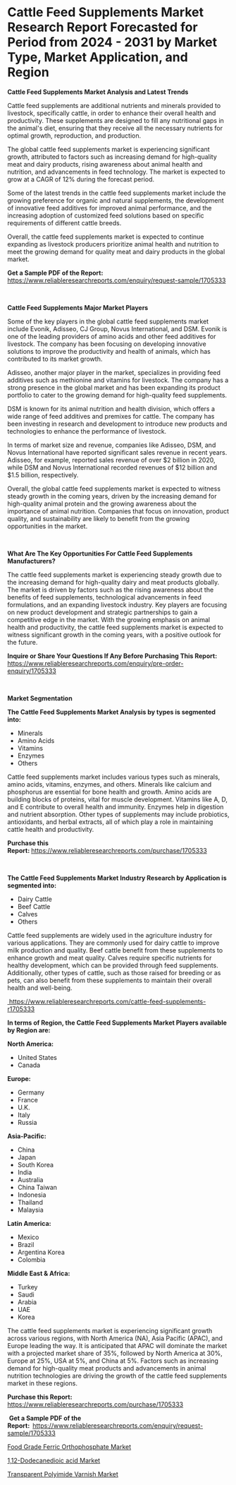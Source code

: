 <p><h1>Cattle Feed Supplements Market Research Report Forecasted for Period from 2024 -  2031 by Market Type, Market Application, and Region</h1></p><p><strong>Cattle Feed Supplements Market Analysis and Latest Trends</strong></p>
<p><p>Cattle feed supplements are additional nutrients and minerals provided to livestock, specifically cattle, in order to enhance their overall health and productivity. These supplements are designed to fill any nutritional gaps in the animal's diet, ensuring that they receive all the necessary nutrients for optimal growth, reproduction, and production.</p><p>The global cattle feed supplements market is experiencing significant growth, attributed to factors such as increasing demand for high-quality meat and dairy products, rising awareness about animal health and nutrition, and advancements in feed technology. The market is expected to grow at a CAGR of 12% during the forecast period. </p><p>Some of the latest trends in the cattle feed supplements market include the growing preference for organic and natural supplements, the development of innovative feed additives for improved animal performance, and the increasing adoption of customized feed solutions based on specific requirements of different cattle breeds.</p><p>Overall, the cattle feed supplements market is expected to continue expanding as livestock producers prioritize animal health and nutrition to meet the growing demand for quality meat and dairy products in the global market.</p></p>
<p><strong>Get a Sample PDF of the Report:&nbsp;</strong> <a href="https://www.reliableresearchreports.com/enquiry/request-sample/1705333">https://www.reliableresearchreports.com/enquiry/request-sample/1705333</a></p>
<p>&nbsp;</p>
<p><strong>Cattle Feed Supplements Major Market Players</strong></p>
<p><p>Some of the key players in the global cattle feed supplements market include Evonik, Adisseo, CJ Group, Novus International, and DSM. Evonik is one of the leading providers of amino acids and other feed additives for livestock. The company has been focusing on developing innovative solutions to improve the productivity and health of animals, which has contributed to its market growth.</p><p>Adisseo, another major player in the market, specializes in providing feed additives such as methionine and vitamins for livestock. The company has a strong presence in the global market and has been expanding its product portfolio to cater to the growing demand for high-quality feed supplements.</p><p>DSM is known for its animal nutrition and health division, which offers a wide range of feed additives and premixes for cattle. The company has been investing in research and development to introduce new products and technologies to enhance the performance of livestock.</p><p>In terms of market size and revenue, companies like Adisseo, DSM, and Novus International have reported significant sales revenue in recent years. Adisseo, for example, reported sales revenue of over $2 billion in 2020, while DSM and Novus International recorded revenues of $12 billion and $1.5 billion, respectively.</p><p>Overall, the global cattle feed supplements market is expected to witness steady growth in the coming years, driven by the increasing demand for high-quality animal protein and the growing awareness about the importance of animal nutrition. Companies that focus on innovation, product quality, and sustainability are likely to benefit from the growing opportunities in the market.</p></p>
<p>&nbsp;</p>
<p><strong>What Are The Key Opportunities For Cattle Feed Supplements Manufacturers?</strong></p>
<p><p>The cattle feed supplements market is experiencing steady growth due to the increasing demand for high-quality dairy and meat products globally. The market is driven by factors such as the rising awareness about the benefits of feed supplements, technological advancements in feed formulations, and an expanding livestock industry. Key players are focusing on new product development and strategic partnerships to gain a competitive edge in the market. With the growing emphasis on animal health and productivity, the cattle feed supplements market is expected to witness significant growth in the coming years, with a positive outlook for the future.</p></p>
<p><strong>Inquire or Share Your Questions If Any Before Purchasing This Report:</strong> <a href="https://www.reliableresearchreports.com/enquiry/pre-order-enquiry/1705333">https://www.reliableresearchreports.com/enquiry/pre-order-enquiry/1705333</a></p>
<p>&nbsp;</p>
<p><strong>Market Segmentation</strong></p>
<p><strong>The Cattle Feed Supplements Market Analysis by types is segmented into:</strong></p>
<p><ul><li>Minerals</li><li>Amino Acids</li><li>Vitamins</li><li>Enzymes</li><li>Others</li></ul></p>
<p><p>Cattle feed supplements market includes various types such as minerals, amino acids, vitamins, enzymes, and others. Minerals like calcium and phosphorus are essential for bone health and growth. Amino acids are building blocks of proteins, vital for muscle development. Vitamins like A, D, and E contribute to overall health and immunity. Enzymes help in digestion and nutrient absorption. Other types of supplements may include probiotics, antioxidants, and herbal extracts, all of which play a role in maintaining cattle health and productivity.</p></p>
<p><strong>Purchase this Report:&nbsp;</strong><a href="https://www.reliableresearchreports.com/purchase/1705333">https://www.reliableresearchreports.com/purchase/1705333</a></p>
<p>&nbsp;</p>
<p><strong>The Cattle Feed Supplements Market Industry Research by Application is segmented into:</strong></p>
<p><ul><li>Dairy Cattle</li><li>Beef Cattle</li><li>Calves</li><li>Others</li></ul></p>
<p><p>Cattle feed supplements are widely used in the agriculture industry for various applications. They are commonly used for dairy cattle to improve milk production and quality. Beef cattle benefit from these supplements to enhance growth and meat quality. Calves require specific nutrients for healthy development, which can be provided through feed supplements. Additionally, other types of cattle, such as those raised for breeding or as pets, can also benefit from these supplements to maintain their overall health and well-being.</p></p>
<p><a href="https://www.reliableresearchreports.com/cattle-feed-supplements-r1705333">&nbsp;https://www.reliableresearchreports.com/cattle-feed-supplements-r1705333</a></p>
<p><strong>In terms of Region, the Cattle Feed Supplements Market Players available by Region are:</strong></p>
<p>
    <p> <strong> North America: </strong>
        <ul>
            <li>United States</li>
            <li>Canada</li>
        </ul>
        </p> 
    <p> <strong> Europe: </strong>
        <ul>
            <li>Germany</li>
            <li>France</li>
            <li>U.K.</li>
            <li>Italy</li>
            <li>Russia</li>
        </ul>
        </p> 
    <p> <strong> Asia-Pacific: </strong>
        <ul>
            <li>China</li>
            <li>Japan</li>
            <li>South Korea</li>
            <li>India</li>
            <li>Australia</li>
            <li>China Taiwan</li>
            <li>Indonesia</li>
            <li>Thailand</li>
            <li>Malaysia</li>
        </ul>
        </p> 
    <p> <strong> Latin America: </strong>
        <ul>
            <li>Mexico</li>
            <li>Brazil</li>
            <li>Argentina Korea</li>
            <li>Colombia</li>
        </ul>
        </p> 
    <p> <strong> Middle East & Africa: </strong>
        <ul>
            <li>Turkey</li>
            <li>Saudi</li>
            <li>Arabia</li>
            <li>UAE</li>
            <li>Korea</li>
        </ul>
    </p>
    </p>
<p><p>The cattle feed supplements market is experiencing significant growth across various regions, with North America (NA), Asia Pacific (APAC), and Europe leading the way. It is anticipated that APAC will dominate the market with a projected market share of 35%, followed by North America at 30%, Europe at 25%, USA at 5%, and China at 5%. Factors such as increasing demand for high-quality meat products and advancements in animal nutrition technologies are driving the growth of the cattle feed supplements market in these regions.</p></p>
<p><strong>Purchase this Report: </strong><a href="https://www.reliableresearchreports.com/purchase/1705333">https://www.reliableresearchreports.com/purchase/1705333</a></p>
<p>&nbsp;<strong>Get a Sample PDF of the Report:&nbsp;&nbsp;</strong><a href="https://www.reliableresearchreports.com/enquiry/request-sample/1705333">https://www.reliableresearchreports.com/enquiry/request-sample/1705333</a></p>
<p><strong></strong></p>
<p><p><a href="https://medium.com/@belaayi865/global-food-grade-ferric-orthophosphate-market-is-projected-to-grow-at-a-cagr-of-13-4-997c17047234">Food Grade Ferric Orthophosphate Market</a></p><p><a href="https://medium.com/@kstephenurdes435/global-1-12-dodecanedioic-acid-market-opportunities-and-forecast-for-period-from-2024-to-2031-dad78b375f6f">1,12-Dodecanedioic acid Market</a></p><p><a href="https://medium.com/@erinveum/transparent-polyimide-varnish-market-industry-trends-and-forecast-for-period-from-2024-to-2031-79f040286ea7">Transparent Polyimide Varnish Market</a></p></p>